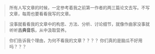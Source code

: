 > 所有人写文章的时候，一定参考着我之前第一作者的两三篇论文去写。不写文章，每周也要看看我写的文章。

> 没事就看看我的文章中的构思、方法、分析、讨论细节，就像作曲家没事就听听**古典音乐**，从中汲取营养。

> 你们告诉我个理由，为何不看我的文章？？？？  你们真的是脑瓜不好用吗？？？
